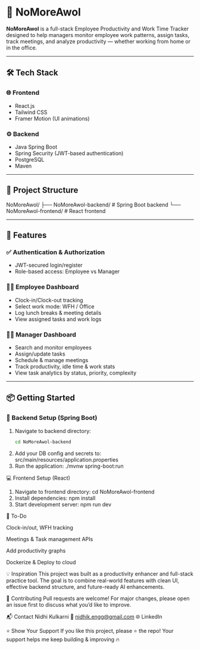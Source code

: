 # 🚀 NoMoreAwol

**NoMoreAwol** is a full-stack Employee Productivity and Work Time Tracker designed to help managers monitor employee work patterns, assign tasks, track meetings, and analyze productivity — whether working from home or in the office.

---

## 🛠️ Tech Stack

### 🌐 Frontend
- React.js
- Tailwind CSS
- Framer Motion (UI animations)

### ⚙️ Backend
- Java Spring Boot
- Spring Security (JWT-based authentication)
- PostgreSQL
- Maven

---

## 📁 Project Structure

NoMoreAwol/
├── NoMoreAwol-backend/ # Spring Boot backend
└── NoMoreAwol-frontend/ # React frontend


---

## 🔐 Features

### ✅ Authentication & Authorization
- JWT-secured login/register
- Role-based access: Employee vs Manager

### 👩‍💼 Employee Dashboard
- Clock-in/Clock-out tracking
- Select work mode: WFH / Office
- Log lunch breaks & meeting details
- View assigned tasks and work logs

### 👨‍💼 Manager Dashboard
- Search and monitor employees
- Assign/update tasks
- Schedule & manage meetings
- Track productivity, idle time & work stats
- View task analytics by status, priority, complexity

---

## 📦 Getting Started

### 🔧 Backend Setup (Spring Boot)

1. Navigate to backend directory:
   ```bash
   cd NoMoreAwol-backend
2. Add your DB config and secrets to:
   src/main/resources/application.properties
3. Run the application:
   ./mvnw spring-boot:run

💻 Frontend Setup (React)
1. Navigate to frontend directory:
     cd NoMoreAwol-frontend
2. Install dependencies:
     npm install
3. Start development server:
     npm run dev
   
📝 To-Do

 Clock-in/out, WFH tracking

 Meetings & Task management APIs

 Add productivity graphs

 Dockerize & Deploy to cloud

💡 Inspiration
This project was built as a productivity enhancer and full-stack practice tool. The goal is to combine real-world features with clean UI, effective backend structure, and future-ready AI enhancements.

🤝 Contributing
Pull requests are welcome!
For major changes, please open an issue first to discuss what you’d like to improve.

📬 Contact
Nidhi Kulkarni
📧 nidhik.engg@gmail.com
🌐 LinkedIn

⭐️ Show Your Support
If you like this project, please ⭐ the repo!
Your support helps me keep building & improving 🔥

